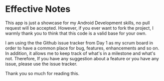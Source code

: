 # Effective Notes
This app is just a showcase for my Android Development skills, no pull request will be accepted. However, if you ever want to fork the project, I warmly thank you to think that this code is a valid base for your own.


I am using the the Github issue tracker from Day 1 as my scrum board in order to have a common place for bug, features, enhancements and so on. In addition, it allows me to keep track of what's in a milestone and what's not. Therefore, If you have any suggestion about a feature or you have any issue, please use the issue tracker.

Thank you so much for reading this.


